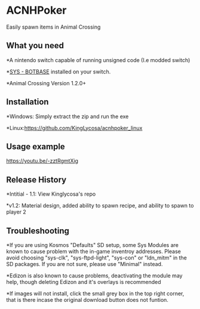 # ACNHPoker

Easily spawn items in Animal Crossing

## What you need
*A nintendo switch capable of running unsigned code (I.e modded switch)

*[SYS - BOTBASE](https://github.com/olliz0r/sys-botbase) installed on your switch.

*Animal Crossing Version 1.2.0+

## Installation
*Windows: Simply extract the zip and run the exe

*Linux:https://github.com/KingLycosa/acnhpoker_linux

## Usage example

https://youtu.be/-zztRgmtXig


## Release History
*Intitial - 1.1: View Kinglycosa's repo

*v1.2: Material design, added ability to spawn recipe, and ability to spawn to player 2

## Troubleshooting

*If you are using Kosmos "Defaults" SD setup, some Sys Modules are known to cause problem with the in-game inventroy addresses.
Please avoid choosing "sys-clk", "sys-ftpd-light", "sys-con" or "ldn_mitm" in the SD packages.
If you are not sure, please use "Minimal" instead.

*Edizon is also known to cause problems, deactivating the module may help, though deleting Edizon and it's overlays is recommended

*If images will not install, click the small grey box in the top right corner, that is there incase the original download button does not funtion.
